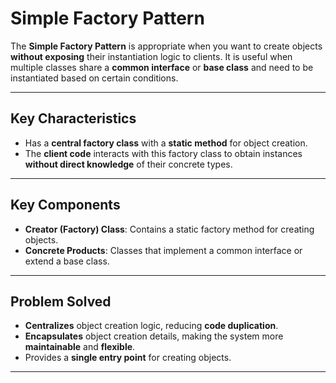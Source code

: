 # **Simple Factory Pattern**

The **Simple Factory Pattern** is appropriate when you want to create objects **without exposing** their instantiation logic to clients. It is useful when multiple classes share a **common interface** or **base class** and need to be instantiated based on certain conditions.

---

## **Key Characteristics**
- Has a **central factory class** with a **static method** for object creation.
- The **client code** interacts with this factory class to obtain instances **without direct knowledge** of their concrete types.

---

## **Key Components**
- **Creator (Factory) Class**: Contains a static factory method for creating objects.
- **Concrete Products**: Classes that implement a common interface or extend a base class.

---

## **Problem Solved**
- **Centralizes** object creation logic, reducing **code duplication**.
- **Encapsulates** object creation details, making the system more **maintainable** and **flexible**.
- Provides a **single entry point** for creating objects.

---
